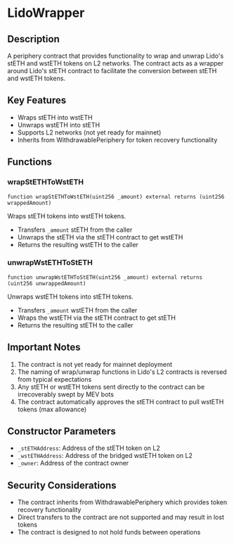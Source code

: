 # LidoWrapper

## Description

A periphery contract that provides functionality to wrap and unwrap Lido's stETH and wstETH tokens on L2 networks. The contract acts as a wrapper around Lido's stETH contract to facilitate the conversion between stETH and wstETH tokens.

## Key Features

- Wraps stETH into wstETH
- Unwraps wstETH into stETH
- Supports L2 networks (not yet ready for mainnet)
- Inherits from WithdrawablePeriphery for token recovery functionality

## Functions

### wrapStETHToWstETH

```solidity
function wrapStETHToWstETH(uint256 _amount) external returns (uint256 wrappedAmount)
```

Wraps stETH tokens into wstETH tokens.

- Transfers `_amount` stETH from the caller
- Unwraps the stETH via the stETH contract to get wstETH
- Returns the resulting wstETH to the caller

### unwrapWstETHToStETH

```solidity
function unwrapWstETHToStETH(uint256 _amount) external returns (uint256 unwrappedAmount)
```

Unwraps wstETH tokens into stETH tokens.

- Transfers `_amount` wstETH from the caller
- Wraps the wstETH via the stETH contract to get stETH
- Returns the resulting stETH to the caller

## Important Notes

1. The contract is not yet ready for mainnet deployment
2. The naming of wrap/unwrap functions in Lido's L2 contracts is reversed from typical expectations
3. Any stETH or wstETH tokens sent directly to the contract can be irrecoverably swept by MEV bots
4. The contract automatically approves the stETH contract to pull wstETH tokens (max allowance)

## Constructor Parameters

- `_stETHAddress`: Address of the stETH token on L2
- `_wstETHAddress`: Address of the bridged wstETH token on L2
- `_owner`: Address of the contract owner

## Security Considerations

- The contract inherits from WithdrawablePeriphery which provides token recovery functionality
- Direct transfers to the contract are not supported and may result in lost tokens
- The contract is designed to not hold funds between operations
